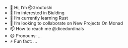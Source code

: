 - 👋 Hi, I’m @Grootoshi
- 👀 I’m interested in Biulding
- 🌱 I’m currently learning Rust
- 💞️ I’m looking to collaborate on New Projects On Monad
- 📫 How to reach me @dicedordinals
- 😄 Pronouns: ...
- ⚡ Fun fact: ...

<!---
Grootoshi/Grootoshi is a ✨ special ✨ repository because its `README.md` (this file) appears on your GitHub profile.
You can click the Preview link to take a look at your changes.
--->

